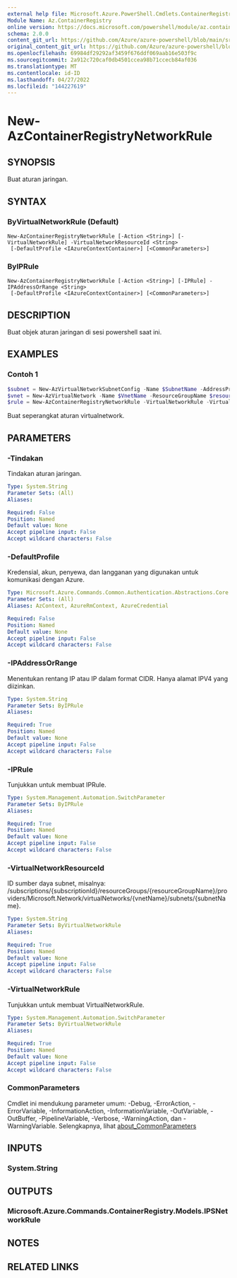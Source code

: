 ```yaml
---
external help file: Microsoft.Azure.PowerShell.Cmdlets.ContainerRegistry.dll-Help.xml
Module Name: Az.ContainerRegistry
online version: https://docs.microsoft.com/powershell/module/az.containerregistry/new-azcontainerregistrynetworkrule
schema: 2.0.0
content_git_url: https://github.com/Azure/azure-powershell/blob/main/src/ContainerRegistry/ContainerRegistry/help/New-AzContainerRegistryNetworkRule.md
original_content_git_url: https://github.com/Azure/azure-powershell/blob/main/src/ContainerRegistry/ContainerRegistry/help/New-AzContainerRegistryNetworkRule.md
ms.openlocfilehash: 69984df29292af3459f676ddf069aab16e503f9c
ms.sourcegitcommit: 2a912c720caf0db4501ccea98b71ccecb84af036
ms.translationtype: MT
ms.contentlocale: id-ID
ms.lasthandoff: 04/27/2022
ms.locfileid: "144227619"
---
```

# New-AzContainerRegistryNetworkRule

## SYNOPSIS
Buat aturan jaringan.

## SYNTAX

### ByVirtualNetworkRule (Default)
```
New-AzContainerRegistryNetworkRule [-Action <String>] [-VirtualNetworkRule] -VirtualNetworkResourceId <String>
 [-DefaultProfile <IAzureContextContainer>] [<CommonParameters>]
```

### ByIPRule
```
New-AzContainerRegistryNetworkRule [-Action <String>] [-IPRule] -IPAddressOrRange <String>
 [-DefaultProfile <IAzureContextContainer>] [<CommonParameters>]
```

## DESCRIPTION
Buat objek aturan jaringan di sesi powershell saat ini.

## EXAMPLES

### Contoh 1
```powershell
$subnet = New-AzVirtualNetworkSubnetConfig -Name $SubnetName -AddressPrefix "10.0.1.0/24" -ServiceEndpoint "Microsoft.ContainerRegistry"
$vnet = New-AzVirtualNetwork -Name $VnetName -ResourceGroupName $resourceGroupName -Location $location -AddressPrefix "10.0.0.0/16" -Subnet $subnet
$rule = New-AzContainerRegistryNetworkRule -VirtualNetworkRule -VirtualNetworkResourceId $vnet.Subnets[0].Id
```

Buat seperangkat aturan virtualnetwork.

## PARAMETERS

### -Tindakan
Tindakan aturan jaringan.

```yaml
Type: System.String
Parameter Sets: (All)
Aliases:

Required: False
Position: Named
Default value: None
Accept pipeline input: False
Accept wildcard characters: False
```

### -DefaultProfile
Kredensial, akun, penyewa, dan langganan yang digunakan untuk komunikasi dengan Azure.

```yaml
Type: Microsoft.Azure.Commands.Common.Authentication.Abstractions.Core.IAzureContextContainer
Parameter Sets: (All)
Aliases: AzContext, AzureRmContext, AzureCredential

Required: False
Position: Named
Default value: None
Accept pipeline input: False
Accept wildcard characters: False
```

### -IPAddressOrRange
Menentukan rentang IP atau IP dalam format CIDR.
Hanya alamat IPV4 yang diizinkan.

```yaml
Type: System.String
Parameter Sets: ByIPRule
Aliases:

Required: True
Position: Named
Default value: None
Accept pipeline input: False
Accept wildcard characters: False
```

### -IPRule
Tunjukkan untuk membuat IPRule.

```yaml
Type: System.Management.Automation.SwitchParameter
Parameter Sets: ByIPRule
Aliases:

Required: True
Position: Named
Default value: None
Accept pipeline input: False
Accept wildcard characters: False
```

### -VirtualNetworkResourceId
ID sumber daya subnet, misalnya: /subscriptions/{subscriptionId}/resourceGroups/{resourceGroupName}/providers/Microsoft.Network/virtualNetworks/{vnetName}/subnets/{subnetName}.

```yaml
Type: System.String
Parameter Sets: ByVirtualNetworkRule
Aliases:

Required: True
Position: Named
Default value: None
Accept pipeline input: False
Accept wildcard characters: False
```

### -VirtualNetworkRule
Tunjukkan untuk membuat VirtualNetworkRule.

```yaml
Type: System.Management.Automation.SwitchParameter
Parameter Sets: ByVirtualNetworkRule
Aliases:

Required: True
Position: Named
Default value: None
Accept pipeline input: False
Accept wildcard characters: False
```

### CommonParameters
Cmdlet ini mendukung parameter umum: -Debug, -ErrorAction, -ErrorVariable, -InformationAction, -InformationVariable, -OutVariable, -OutBuffer, -PipelineVariable, -Verbose, -WarningAction, dan -WarningVariable. Selengkapnya, lihat [about_CommonParameters](http://go.microsoft.com/fwlink/?LinkID=113216)

## INPUTS

### System.String

## OUTPUTS

### Microsoft.Azure.Commands.ContainerRegistry.Models.IPSNetworkRule

## NOTES

## RELATED LINKS
